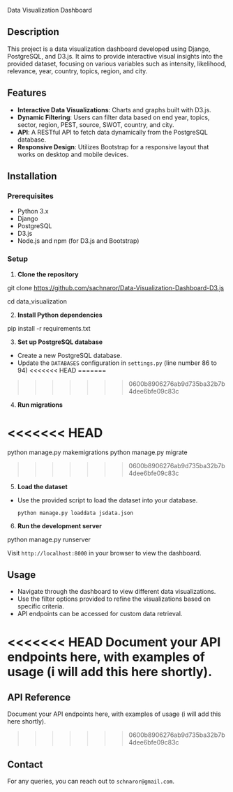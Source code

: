 Data Visualization Dashboard

## Description

<DESCRIPTION>

This project is a data visualization dashboard developed using Django, PostgreSQL, and D3.js. It aims to provide interactive visual insights into the provided dataset, focusing on various variables such as intensity, likelihood, relevance, year, country, topics, region, and city.

## Features

- **Interactive Data Visualizations**: Charts and graphs built with D3.js.
- **Dynamic Filtering**: Users can filter data based on end year, topics, sector, region, PEST, source, SWOT, country, and city.
- **API**: A RESTful API to fetch data dynamically from the PostgreSQL database.
- **Responsive Design**: Utilizes Bootstrap for a responsive layout that works on desktop and mobile devices.

## Installation

### Prerequisites

- Python 3.x
- Django
- PostgreSQL
- D3.js
- Node.js and npm (for D3.js and Bootstrap)



### Setup

1. **Clone the repository**


git clone <https://github.com/sachnaror/Data-Visualization-Dashboard-D3.js>

cd data_visualization



2. **Install Python dependencies**


pip install -r requirements.txt


3. **Set up PostgreSQL database**


- Create a new PostgreSQL database.
- Update the `DATABASES` configuration in `settings.py`  (line number 86 to 94)
<<<<<<< HEAD
=======

>>>>>>> 0600b8906276ab9d735ba32b7b4dee6bfe09c83c

4. **Run migrations**


<<<<<<< HEAD
=======
python manage.py makemigrations
python manage.py migrate


>>>>>>> 0600b8906276ab9d735ba32b7b4dee6bfe09c83c
5. **Load the dataset**

- Use the provided script to load the dataset into your database.

  ```
  python manage.py loaddata jsdata.json
  ```


6. **Run the development server**


python manage.py runserver


Visit `http://localhost:8000` in your browser to view the dashboard.


## Usage


- Navigate through the dashboard to view different data visualizations.
- Use the filter options provided to refine the visualizations based on specific criteria.
- API endpoints can be accessed for custom data retrieval.


<<<<<<< HEAD
Document your API endpoints here, with examples of usage (i will add this here shortly).
=======
## API Reference

Document your API endpoints here, with examples of usage (i will add this here shortly).

>>>>>>> 0600b8906276ab9d735ba32b7b4dee6bfe09c83c

## Contact

For any queries, you can reach out to `schnaror@gmail.com`.
